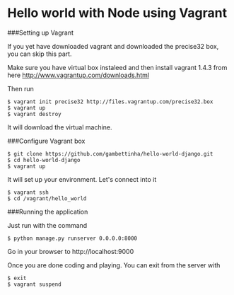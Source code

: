 Hello world with Node using Vagrant
===================================



###Setting up Vagrant

If you yet have downloaded vagrant and downloaded the precise32 box, you can skip this part.

Make sure you have virtual box instaleed and then install vagrant 1.4.3 from here http://www.vagrantup.com/downloads.html

Then run

    $ vagrant init precise32 http://files.vagrantup.com/precise32.box
    $ vagrant up
    $ vagrant destroy
    
It will download the virtual machine. 
    

###Configure Vagrant box

    $ git clone https://github.com/gambettinha/hello-world-django.git
    $ cd hello-world-django
    $ vagrant up
    
It will set up your environment. Let's connect into it

    $ vagrant ssh
    $ cd /vagrant/hello_world
   
    
###Running the application
    
Just run with the command

    $ python manage.py runserver 0.0.0.0:8000
    
Go in your browser to http://localhost:9000


Once you are done coding and playing. You can exit from the server with
    
    $ exit
    $ vagrant suspend
